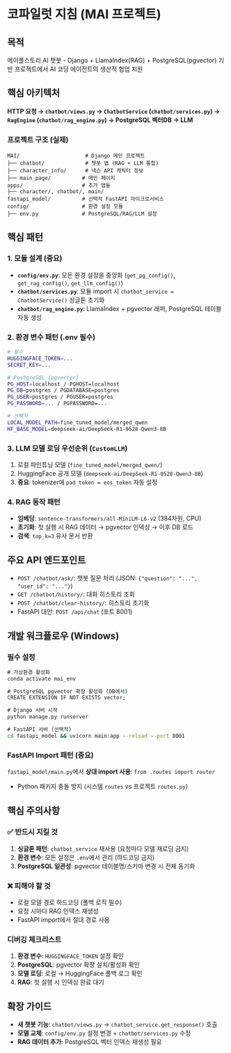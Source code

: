 # 코파일럿 지침 (MAI 프로젝트)

## 목적
메이플스토리 AI 챗봇 - Django + LlamaIndex(RAG) + PostgreSQL(pgvector) 기반 프로젝트에서 AI 코딩 에이전트의 생산적 협업 지원

## 핵심 아키텍처
**HTTP 요청 → `chatbot/views.py` → `ChatbotService` (`chatbot/services.py`) → `RagEngine` (`chatbot/rag_engine.py`) → PostgreSQL 벡터DB → LLM**

### 프로젝트 구조 (실제)
```
MAI/                     # Django 메인 프로젝트
├── chatbot/             # 챗봇 앱 (RAG + LLM 통합)
├── character_info/      # 넥슨 API 캐릭터 정보
├── main_page/          # 메인 페이지 
apps/                   # 추가 앱들
├── character/, chatbot/, main/
fastapi_model/          # 선택적 FastAPI 마이크로서비스
config/                 # 환경 설정 모듈
├── env.py              # PostgreSQL/RAG/LLM 설정
```

## 핵심 패턴

### 1. 모듈 설계 (중요)
- **`config/env.py`**: 모든 환경 설정을 중앙화 (`get_pg_config()`, `get_rag_config()`, `get_llm_config()`)
- **`chatbot/services.py`**: 모듈 import 시 `chatbot_service = ChatbotService()` 싱글톤 초기화
- **`chatbot/rag_engine.py`**: LlamaIndex + pgvector 래퍼, PostgreSQL 테이블 자동 생성

### 2. 환경 변수 패턴 (.env 필수)
```bash
# 필수
HUGGINGFACE_TOKEN=...
SECRET_KEY=...

# PostgreSQL (pgvector)
PG_HOST=localhost / PGHOST=localhost
PG_DB=postgres / PGDATABASE=postgres
PG_USER=postgres / PGUSER=postgres
PG_PASSWORD=... / PGPASSWORD=...

# 선택적
LOCAL_MODEL_PATH=fine_tuned_model/merged_qwen
HF_BASE_MODEL=deepseek-ai/DeepSeek-R1-0528-Qwen3-8B
```

### 3. LLM 모델 로딩 우선순위 (`CustomLLM`)
1. 로컬 파인튜닝 모델 (`fine_tuned_model/merged_qwen/`)
2. HuggingFace 공개 모델 (`deepseek-ai/DeepSeek-R1-0528-Qwen3-8B`)
3. **중요**: tokenizer에 `pad_token = eos_token` 자동 설정

### 4. RAG 동작 패턴
- **임베딩**: `sentence-transformers/all-MiniLM-L6-v2` (384차원, CPU)
- **초기화**: 첫 실행 시 RAG 데이터 → pgvector 인덱싱 → 이후 DB 로드
- **검색**: `top_k=3` 유사 문서 반환

## 주요 API 엔드포인트
- `POST /chatbot/ask/`: 챗봇 질문 처리 (JSON: `{"question": "...", "user_id": "..."}`)
- `GET /chatbot/history/`: 대화 히스토리 조회
- `POST /chatbot/clear-history/`: 히스토리 초기화
- FastAPI 대안: `POST /api/chat` (포트 8001)

## 개발 워크플로우 (Windows)

### 필수 설정
```cmd
# 가상환경 활성화
conda activate mai_env

# PostgreSQL pgvector 확장 활성화 (DB에서)
CREATE EXTENSION IF NOT EXISTS vector;

# Django 서버 시작
python manage.py runserver

# FastAPI 서버 (선택적)
cd fastapi_model && uvicorn main:app --reload --port 8001
```

### FastAPI Import 패턴 (중요)
`fastapi_model/main.py`에서 **상대 import 사용**: `from .routes import router`
- Python 패키지 충돌 방지 (시스템 `routes` vs 프로젝트 `routes.py`)

## 핵심 주의사항

### ✅ 반드시 지킬 것
1. **싱글톤 패턴**: `chatbot_service` 재사용 (요청마다 모델 재로딩 금지)
2. **환경 변수**: 모든 설정은 `.env`에서 관리 (하드코딩 금지)
3. **PostgreSQL 일관성**: pgvector 테이블명/스키마 변경 시 전체 동기화

### ❌ 피해야 할 것
- 로컬 모델 경로 하드코딩 (폴백 로직 필수)
- 요청 시마다 RAG 인덱스 재생성
- FastAPI import에서 절대 경로 사용

### 디버깅 체크리스트
1. **환경 변수**: `HUGGINGFACE_TOKEN` 설정 확인
2. **PostgreSQL**: pgvector 확장 설치/활성화 확인
3. **모델 로딩**: 로컬 → HuggingFace 폴백 로그 확인
4. **RAG**: 첫 실행 시 인덱싱 완료 대기

## 확장 가이드
- **새 챗봇 기능**: `chatbot/views.py` → `chatbot_service.get_response()` 호출
- **모델 교체**: `config/env.py` 설정 변경 + `chatbot/services.py` 수정
- **RAG 데이터 추가**: PostgreSQL 벡터 인덱스 재생성 필요
